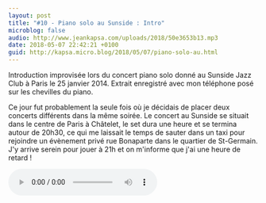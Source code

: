 ```yaml
---
layout: post
title: "#10 - Piano solo au Sunside : Intro"
microblog: false
audio: http://www.jeankapsa.com/uploads/2018/50e3653b13.mp3
date: 2018-05-07 22:42:21 +0100
guid: http://kapsa.micro.blog/2018/05/07/piano-solo-au.html
---
```

Introduction improvisée lors du concert piano solo donné au Sunside Jazz Club à Paris le 25 janvier 2014. Extrait enregistré avec mon téléphone posé sur les chevilles du piano.

Ce jour fut probablement la seule fois où je décidais de placer deux concerts différents dans la même soirée. Le concert au Sunside se situait dans le centre de Paris à Châtelet, le set dura une heure et se termina autour de 20h30, ce qui me laissait le temps de sauter dans un taxi pour rejoindre un évènement privé rue Bonaparte dans le quartier de St-Germain. J'y arrive serein pour jouer à 21h et on m'informe que j'ai une heure de retard !

<audio controls="controls" src="http://www.jeankapsa.com/uploads/2018/50e3653b13.mp3" />
